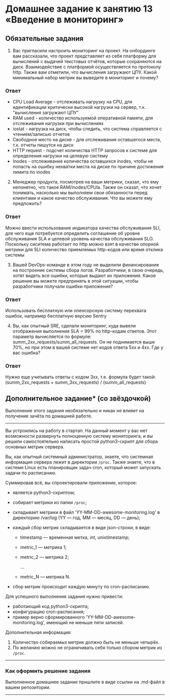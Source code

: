 # Домашнее задание к занятию 13 «Введение в мониторинг»

## Обязательные задания

1. Вас пригласили настроить мониторинг на проект. На онбординге вам рассказали, что проект представляет из себя платформу для вычислений с выдачей текстовых отчётов, которые сохраняются на диск. 
Взаимодействие с платформой осуществляется по протоколу http. Также вам отметили, что вычисления загружают ЦПУ. Какой минимальный набор метрик вы выведите в мониторинг и почему?

### Ответ
* CPU Load Average - отслеживать нагрузку на CPU, для идентификации критически высокой нагрузки на сервер, т.к. "вычисления загружают ЦПУ"
* RAM used - количество используемой оперативной памяти, для отслеживания нагрузки при вычислениях
* iostat - нагрузка на диск, чтобы следить, что система справляется с чтением/записью отчетов 
* Свободное место на диске - для отслеживания оставшегося места, т.к. отчеты пишутся на диск
* HTTP request - подсчет количества HTTP запросов к системе для определения нагрузки на целевую систему
* Inodes - отслеживание количества оставшихся inodes, чтобы не попасть на ошибку нехватки места на диске по причине 
  достижения лимита по inodes

2. Менеджер продукта, посмотрев на ваши метрики, сказал, что ему непонятно, что такое RAM/inodes/CPUla. Также он 
сказал, что хочет понимать, насколько мы выполняем свои обязанности перед клиентами и какое качество обслуживания. Что вы можете ему предложить?
### Ответ
Можно ввести использование индикатора качества обслуживания SLI, для чего еще потребуется определить соглашение об 
уровне обслуживания SLA и целевой уровень качества обслуживания SLO. Поскольку сиситема работает по http можно взят 
в качестве опорной метрики для SLI количество приемлемых http-кодов или время отклика системы

3. Вашей DevOps-команде в этом году не выделили финансирование на построение системы сбора логов. Разработчики, в свою 
очередь, хотят видеть все ошибки, которые выдают их приложения. Какое решение вы можете предпринять в этой ситуации, чтобы разработчики получали ошибки приложения?
### Ответ
Использовать бесплатную или опенсорсную систему перехвата ошибок, например бесплатную версию Sentry

4. Вы, как опытный SRE, сделали мониторинг, куда вывели отображения выполнения SLA = 99% по http-кодам ответов. 
Этот параметр вычисляется по формуле: summ_2xx_requests/summ_all_requests. Он не поднимается выше 70%, но при этом в вашей системе нет кодов ответа 5xx и 4xx. Где у вас ошибка?
### Ответ
Нужно еще учитывать ответы с кодом 3xx, т.е. формула будет такой: (summ_2xx_requests + summ_3xx_requests) / (summ_all_requests)

## Дополнительное задание* (со звёздочкой) 

Выполнение этого задания необязательно и никак не влияет на получение зачёта по домашней работе.

_____

Вы устроились на работу в стартап. На данный момент у вас нет возможности развернуть полноценную систему 
мониторинга, и вы решили самостоятельно написать простой python3-скрипт для сбора основных метрик сервера. 

Вы, как опытный системный администратор, знаете, что системная информация сервера лежит в директории `/proc`. Также знаете, что в системе Linux есть  планировщик задач cron, который может запускать задачи по расписанию.

Суммировав всё, вы спроектировали приложение, которое:

- является python3-скриптом;
- собирает метрики из папки `/proc`;
- складывает метрики в файл 'YY-MM-DD-awesome-monitoring.log' в директорию /var/log 
(YY — год, MM — месяц, DD — день);
- каждый сбор метрик складывается в виде json-строки, в виде:
  + timestamp — временная метка, int, unixtimestamp;
  + metric_1 — метрика 1;
  + metric_2 — метрика 2;
  
     ...
     
  + metric_N — метрика N.
  
- сбор метрик происходит каждую минуту по cron-расписанию.

Для успешного выполнения задания нужно привести:

* работающий код python3-скрипта;
* конфигурацию cron-расписания;
* пример верно сформированного 'YY-MM-DD-awesome-monitoring.log', имеющий не меньше пяти записей.

Дополнительная информация:

1. Количество собираемых метрик должно быть не меньше четырёх.
1. По желанию можно не ограничивать себя только сбором метрик из `/proc`.

---

### Как оформить решение задания

Выполненное домашнее задание пришлите в виде ссылки на .md-файл в вашем репозитории.


---
